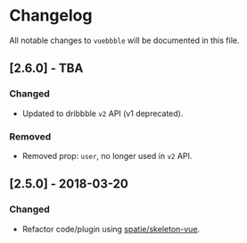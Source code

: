 # Changelog

All notable changes to `vuebbble` will be documented in this file.

## [2.6.0] - TBA

### Changed
- Updated to dribbble `v2` API (v1 deprecated).

### Removed
- Removed prop: `user`, no longer used in `v2` API.

## [2.5.0] - 2018-03-20

### Changed
- Refactor code/plugin using [spatie/skeleton-vue](https://github.com/spatie/skeleton-vue).
